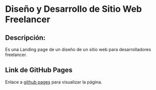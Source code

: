 # Diseño y Desarrollo de Sitio Web Freelancer
## Descripción:
Es una Landing page de un diseño de un sitio web para desarrolladores freelancer.


## Link de GitHub Pages
Enlace a [github pages]() para visualizar la página.
